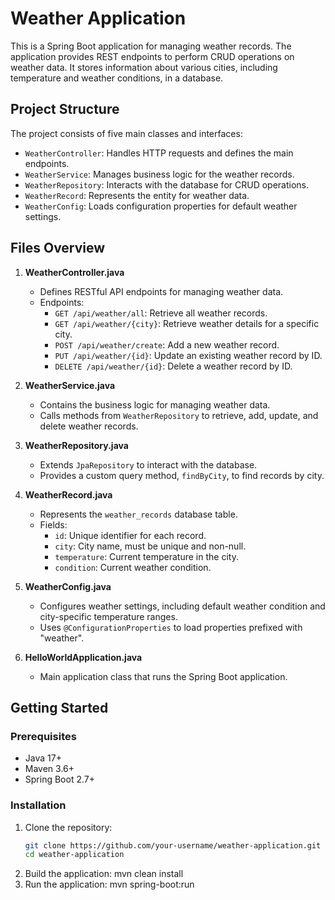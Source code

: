 # Weather Application

This is a Spring Boot application for managing weather records. The application provides REST endpoints to perform CRUD operations on weather data. It stores information about various cities, including temperature and weather conditions, in a database.

## Project Structure

The project consists of five main classes and interfaces:

- `WeatherController`: Handles HTTP requests and defines the main endpoints.
- `WeatherService`: Manages business logic for the weather records.
- `WeatherRepository`: Interacts with the database for CRUD operations.
- `WeatherRecord`: Represents the entity for weather data.
- `WeatherConfig`: Loads configuration properties for default weather settings.

## Files Overview

1. **WeatherController.java**
   - Defines RESTful API endpoints for managing weather data.
   - Endpoints:
     - `GET /api/weather/all`: Retrieve all weather records.
     - `GET /api/weather/{city}`: Retrieve weather details for a specific city.
     - `POST /api/weather/create`: Add a new weather record.
     - `PUT /api/weather/{id}`: Update an existing weather record by ID.
     - `DELETE /api/weather/{id}`: Delete a weather record by ID.
   
2. **WeatherService.java**
   - Contains the business logic for managing weather data.
   - Calls methods from `WeatherRepository` to retrieve, add, update, and delete weather records.

3. **WeatherRepository.java**
   - Extends `JpaRepository` to interact with the database.
   - Provides a custom query method, `findByCity`, to find records by city.

4. **WeatherRecord.java**
   - Represents the `weather_records` database table.
   - Fields:
     - `id`: Unique identifier for each record.
     - `city`: City name, must be unique and non-null.
     - `temperature`: Current temperature in the city.
     - `condition`: Current weather condition.

5. **WeatherConfig.java**
   - Configures weather settings, including default weather condition and city-specific temperature ranges.
   - Uses `@ConfigurationProperties` to load properties prefixed with "weather".

6. **HelloWorldApplication.java**
   - Main application class that runs the Spring Boot application.

## Getting Started

### Prerequisites

- Java 17+
- Maven 3.6+
- Spring Boot 2.7+

### Installation

1. Clone the repository:
   ```bash
   git clone https://github.com/your-username/weather-application.git
   cd weather-application
   
2. Build the application:
      mvn clean install
3. Run the application:
     mvn spring-boot:run


